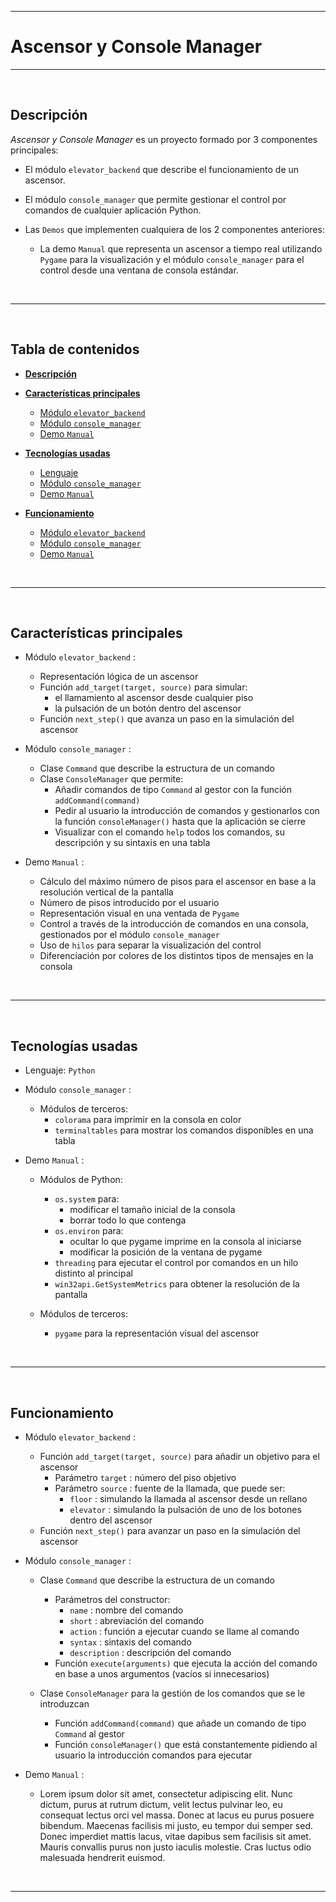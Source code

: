 
<!-- ===== REFERENCIAS ================================================== -->

<!-- ##### -->

<!-- ===== TÍTULO ================================================== -->

---
# **Ascensor** y **Console Manager**
---

<!-- ===== IMAGEN CABECERA ================================================== -->

<!-- ##### -->

<!-- ===== DESCRIPCIÓN ================================================== -->

<br>

## **Descripción** <a name="DESC"></a>

_Ascensor y Console Manager_ es un proyecto formado por 3 componentes principales:

- El módulo `elevator_backend` que describe el funcionamiento de un ascensor.

- El módulo `console_manager` que permite gestionar el control por comandos de cualquier aplicación Python.

- Las `Demos` que implementen cualquiera de los 2 componentes anteriores:

    - La demo `Manual` que representa un ascensor a tiempo real utilizando `Pygame` para la visualización y el módulo `console_manager` para el control desde una ventana de consola estándar.

<br>

---

<!-- ===== TABLA DE CONTENIDOS ================================================== -->

<br>

## **Tabla de contenidos**

- [**Descripción**](#DESC)

- [**Características principales**](#CAPR)

    - [Módulo `elevator_backend`](#CAPR_EB)
    - [Módulo `console_manager`](#CAPR_CM)
    - [Demo `Manual`](#CAPR_D_M)

- [**Tecnologías usadas**](#TEUS)

    - [Lenguaje](#TEUS_L)
    - [Módulo `console_manager`](#TEUS_CM)
    - [Demo `Manual`](#TEUS_D_M)

- [**Funcionamiento**](#FUNC)

    - [Módulo `elevator_backend`](#FUNC_EB)
    - [Módulo `console_manager`](#FUNC_CM)
    - [Demo `Manual`](#FUNC_D_M)

<br>

---

<!-- ===== CARACTERÍSTICAS PRINCIPALES ================================================== -->

<br>

## **Características principales** <a name="CAPR"></a>

- Módulo `elevator_backend` : <a name="CAPR_EB"></a>

    - Representación lógica de un ascensor
    - Función `add_target(target, source)` para simular:
        - el llamamiento al ascensor desde cualquier piso
        - la pulsación de un botón dentro del ascensor
    - Función `next_step()` que avanza un paso en la simulación del ascensor

- Módulo `console_manager` : <a name="CAPR_CM"></a>

    - Clase `Command` que describe la estructura de un comando
    - Clase `ConsoleManager` que permite:
        - Añadir comandos de tipo `Command` al gestor con la función `addCommand(command)`
        - Pedir al usuario la introducción de comandos y gestionarlos con la función `consoleManager()` hasta que la aplicación se cierre
        - Visualizar con el comando `help` todos los comandos, su descripción y su sintaxis en una tabla 

- Demo `Manual` : <a name="CAPR_D_M"></a>

    - Cálculo del máximo número de pisos para el ascensor en base a la resolución vertical de la pantalla
    - Número de pisos introducido por el usuario
    - Representación visual en una ventada de `Pygame`
    - Control a través de la introducción de comandos en una consola, gestionados por el módulo `console_manager`
    - Uso de `hilos` para separar la visualización del control
    - Diferenciación por colores de los distintos tipos de mensajes en la consola

<br>

---

<!-- ===== TECNOLOGÍAS USADAS ================================================== -->

<br>

## **Tecnologías usadas** <a name="TEUS"></a>

- Lenguaje: `Python` <a name="TEUS_L"></a>

- Módulo `console_manager` : <a name="TEUS_CM"></a>

    - Módulos de terceros:
        - `colorama` para imprimir en la consola en color
        - `terminaltables` para mostrar los comandos disponibles en una tabla 

- Demo `Manual` :

    - Módulos de Python: <a name="TEUS_D_M"></a>

        - `os.system` para:
            - modificar el tamaño inicial de la consola
            - borrar todo lo que contenga
        - `os.environ` para:
            - ocultar lo que pygame imprime en la consola al iniciarse
            - modificar la posición de la ventana de pygame
        - `threading` para ejecutar el control por comandos en un hilo distinto al principal
        - `win32api.GetSystemMetrics` para obtener la resolución de la pantalla

    - Módulos de terceros:
        - `pygame` para la representación visual del ascensor

<br>

---

<!-- ===== Funcionamiento ================================================== -->

<br>

## **Funcionamiento** <a name="FUNC"></a>

- Módulo `elevator_backend` : <a name="FUNC_EB"></a>

    - Función `add_target(target, source)` para añadir un objetivo para el ascensor
        - Parámetro `target` : número del piso objetivo
        - Parámetro `source` : fuente de la llamada, que puede ser:
            - `floor` : simulando la llamada al ascensor desde un rellano
            - `elevator` : simulando la pulsación de uno de los botones dentro del ascensor
    - Función `next_step()` para avanzar un paso en la simulación del ascensor

- Módulo `console_manager` : <a name="FUNC_CM"></a>

    - Clase `Command` que describe la estructura de un comando
        - Parámetros del constructor:
            - `name` : nombre del comando
            - `short` : abreviación del comando
            - `action` : función a ejecutar cuando se llame al comando
            - `syntax` : sintaxis del comando
            - `description` : descripción del comando
        - Función `execute(arguments)` que ejecuta la acción del comando en base a unos argumentos (vacíos si innecesarios)

    - Clase `ConsoleManager` para la gestión de los comandos que se le introduzcan
        - Función `addCommand(command)` que añade un comando de tipo `Command` al gestor
        - Función `consoleManager()` que está constantemente pidiendo al usuario la introducción comandos para ejecutar

- Demo `Manual` : <a name="FUNC_D_M"></a>

    - Lorem ipsum dolor sit amet, consectetur adipiscing elit. Nunc dictum, purus at rutrum dictum, velit lectus pulvinar leo, eu consequat lectus orci vel massa. Donec at lacus eu purus posuere bibendum. Maecenas facilisis mi justo, eu tempor dui semper sed. Donec imperdiet mattis lacus, vitae dapibus sem facilisis sit amet. Mauris convallis purus non justo iaculis molestie. Cras luctus odio malesuada hendrerit euismod.

<br>

---

<!-- ===== BASE ================================================== -->
<!--
<br>

## **BASE** <a name="OOOO"></a>

<br>

---
-->
<!-- ===== ===== ================================================== -->